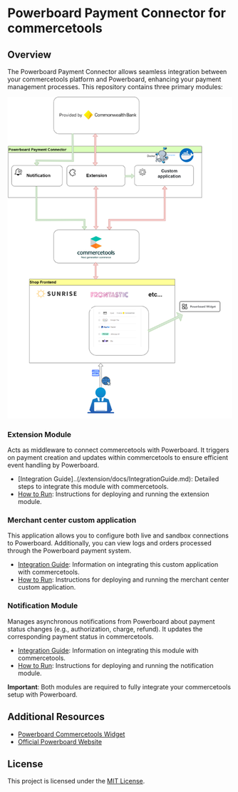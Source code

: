 # Powerboard Payment Connector for commercetools

## Overview

The Powerboard Payment Connector allows seamless integration between your commercetools platform and Powerboard, enhancing your payment management processes. This repository contains three primary modules:

![Live Connection](powerboard-connector-diagram.png)

### Extension Module
Acts as middleware to connect commercetools with Powerboard. It triggers on payment creation and updates within commercetools to ensure efficient event handling by Powerboard.
- [Integration Guide]..(/extension/docs/IntegrationGuide.md): Detailed steps to integrate this module with commercetools.
- [How to Run](../extension/docs/HowToRun.md): Instructions for deploying and running the extension module.

### Merchant center custom application
This application allows you to configure both live and sandbox connections to Powerboard. Additionally, you can view logs and orders processed through the Powerboard payment system.
- [Integration Guide](../merchant-center-custom-application/docs/IntegrationGuide.md): Information on integrating this custom application with commercetools.
- [How to Run](../merchant-center-custom-application/docs/HowToRun.md): Instructions for deploying and running the merchant center custom application.


### Notification Module
Manages asynchronous notifications from Powerboard about payment status changes (e.g., authorization, charge, refund). It updates the corresponding payment status in commercetools.
- [Integration Guide](../notification/docs/IntegrationGuide.md): Information on integrating this module with commercetools.
- [How to Run](../notification/docs/HowToRun.md): Instructions for deploying and running the notification module.

**Important**: Both modules are required to fully integrate your commercetools setup with Powerboard.

## Additional Resources
- [Powerboard Commercetools Widget](https://github.com/CommBank-PowerBoard/powerboard-e-commerce-commercetools-npm)
- [Official Powerboard Website](https://www.commbank.com.au/)

## License
This project is licensed under the [MIT License](LICENSE).